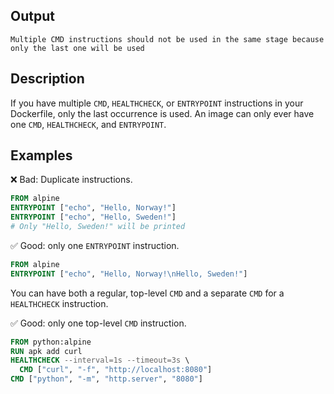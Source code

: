 ## Output

```text
Multiple CMD instructions should not be used in the same stage because only the last one will be used
```

## Description

If you have multiple `CMD`, `HEALTHCHECK`, or `ENTRYPOINT` instructions in your
Dockerfile, only the last occurrence is used. An image can only ever have one
`CMD`, `HEALTHCHECK`, and `ENTRYPOINT`.

## Examples

❌ Bad: Duplicate instructions.

```dockerfile
FROM alpine
ENTRYPOINT ["echo", "Hello, Norway!"]
ENTRYPOINT ["echo", "Hello, Sweden!"]
# Only "Hello, Sweden!" will be printed
```

✅ Good: only one `ENTRYPOINT` instruction.

```dockerfile
FROM alpine
ENTRYPOINT ["echo", "Hello, Norway!\nHello, Sweden!"]
```

You can have both a regular, top-level `CMD`
and a separate `CMD` for a `HEALTHCHECK` instruction.

✅ Good: only one top-level `CMD` instruction.

```dockerfile
FROM python:alpine
RUN apk add curl
HEALTHCHECK --interval=1s --timeout=3s \
  CMD ["curl", "-f", "http://localhost:8080"]
CMD ["python", "-m", "http.server", "8080"]
```
